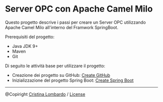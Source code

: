 # Server OPC con Apache Camel Milo

Questo progetto descrive i passi per creare un Server OPC utilizzando Apache Camel Milo all'interno del Framwork SpringBoot.

Prerequisiti del progetto:
- Java JDK 9+
- Maven
- Git

Di seguito le attività base per utilizzare il progetto:

- Creazione dei progetto su GitHub: [Create GitHub](doc/Create-GitHub.md)
- Inizializzazione del progetto Spring Boot: [Create Spring Boot](doc/Create-SpringBoot.md)

---
@Copiright [Cristina Lombardo](https://github.com/cristinalombardo/) / [License](/LICENSE)